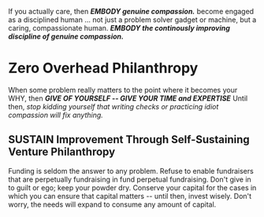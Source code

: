 If you actually care, then ***EMBODY genuine compassion.*** become engaged as a disciplined human ... not just a problem solver gadget or machine, but a caring, compassionate human. ***EMBODY the continously improving discipline of genuine compassion.*** 

# Zero Overhead Philanthropy

When some problem really matters to the point where it becomes your WHY, then ***GIVE OF YOURSELF -- GIVE YOUR TIME and EXPERTISE*** Until then, *stop kidding yourself that writing checks or practicing idiot compassion will fix anything.* 


## SUSTAIN Improvement Through Self-Sustaining Venture Philanthropy 



Funding is seldom the answer to any problem. Refuse to enable fundraisers that are perpetually fundraising in fund perpetual fundraising. Don't give in to guilt or ego; keep your powder dry. Conserve your capital for the cases in which you can ensure that capital matters -- until then, invest wisely. Don't worry, the needs will expand to consume any amount of capital. 
